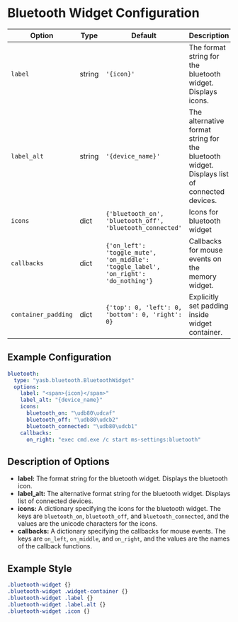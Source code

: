 # Bluetooth Widget Configuration

| Option            | Type    | Default                                                                 | Description                                                                 |
|-------------------|---------|-------------------------------------------------------------------------|-----------------------------------------------------------------------------|
| `label`           | string  | `'{icon}'`                        | The format string for the bluetooth widget. Displays icons. |
| `label_alt`       | string  | `'{device_name}'`        | The alternative format string for the bluetooth widget. Displays list of connected devices. |
| `icons`       | dict    | `{'bluetooth_on', 'bluetooth_off', 'bluetooth_connected'` | Icons for bluetooth widget |
| `callbacks`       | dict    | `{'on_left': 'toggle_mute', 'on_middle': 'toggle_label', 'on_right': 'do_nothing'}` | Callbacks for mouse events on the memory widget. |
| `container_padding`  | dict | `{'top': 0, 'left': 0, 'bottom': 0, 'right': 0}`      | Explicitly set padding inside widget container. |


## Example Configuration

```yaml
bluetooth:
  type: "yasb.bluetooth.BluetoothWidget"
  options:
    label: "<span>{icon}</span>"
    label_alt: "{device_name}"
    icons: 
      bluetooth_on: "\udb80\udcaf"
      bluetooth_off: "\udb80\udcb2"
      bluetooth_connected: "\udb80\udcb1"
    callbacks:
      on_right: "exec cmd.exe /c start ms-settings:bluetooth"
```

## Description of Options

- **label:** The format string for the bluetooth widget. Displays the bluetooth icon.
- **label_alt:** The alternative format string for the bluetooth widget. Displays list of connected devices.
- **icons:** A dictionary specifying the icons for the bluetooth widget. The keys are `bluetooth_on`, `bluetooth_off`, and `bluetooth_connected`, and the values are the unicode characters for the icons.
- **callbacks:** A dictionary specifying the callbacks for mouse events. The keys are `on_left`, `on_middle`, and `on_right`, and the values are the names of the callback functions.


## Example Style
```css
.bluetooth-widget {}
.bluetooth-widget .widget-container {}
.bluetooth-widget .label {}
.bluetooth-widget .label.alt {}
.bluetooth-widget .icon {}
```